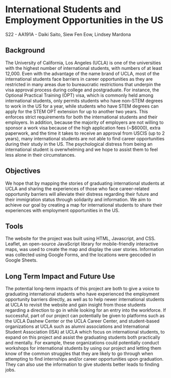 # International Students and Employment Opportunities in the US #

S22 - AA191A - Daiki Saito, Siew Fen Eow, Lindsey Mardona

## Background ##

The University of California, Los Angeles (UCLA) is one of the universities with the highest number of international students, with numbers of at least 12,000. Even with the advantage of the name brand of UCLA, most of the international students face barriers in career opportunities as they are restricted in many areas due to bureaucratic restrictions that underpin the visa approval process during college and postgraduate. For instance, the Optional Practical Training (OPT) visa, which is commonly held among international students, only permits students who have non-STEM degrees to work in the US for a year, while students who have STEM degrees can apply for the STEM OPT extension for up to another two years. This enforces strict requirements for both the international students and their employers. In addition, because the majority of employers are not willing to sponsor a work visa because of the high application fees (~$6000), extra paperwork, and the time it takes to receive an approval from USCIS (up to 2 years), many international students are not able to find career opportunities during their study in the US. The psychological distress from being an international student is overwhelming and we hope to assist them to feel less alone in their circumstances.

## Objectives ##

We hope that by mapping the stories of graduating international students at UCLA and sharing the experiences of those who face career-related opportunity barriers will alleviate their distress regarding their future and their immigration status through solidarity and information. We aim to achieve our goal by creating a map for international students to share their experiences with employment opportunities in the US.

## Tools ##

The website for the project was built using HTML, Javascript, and CSS. Leaflet, an open-source JavaScript library for mobile-friendly interactive maps, was used to create the map and display the user stories. Information was collected using Google Forms, and the locations were geocoded in Google Sheets. 

## Long Term Impact and Future Use ##

The potential long-term impacts of this project are both to give a voice to graduating international students who have experienced the employment opportunity barriers directly, as well as to help newer international students at UCLA to revisit the website and gain insight from those students regarding a direction to go in while looking for an entry into the workforce. If successful, part of our project can potentially be given to platforms such as the UCLA Dashew Center or the UCLA Career Center, and student-based organizations at UCLA such as alumni associations and International Student Association (ISA) at UCLA which focus on international students, to expand on this project and assist the graduating students both practically and mentally. For example, these organizations could potentially conduct workshops for international students by using our project and letting them know of the common struggles that they are likely to go through when attempting to find internships and/or career opportunities upon graduation. They can also use the information to give students better leads to finding jobs.
